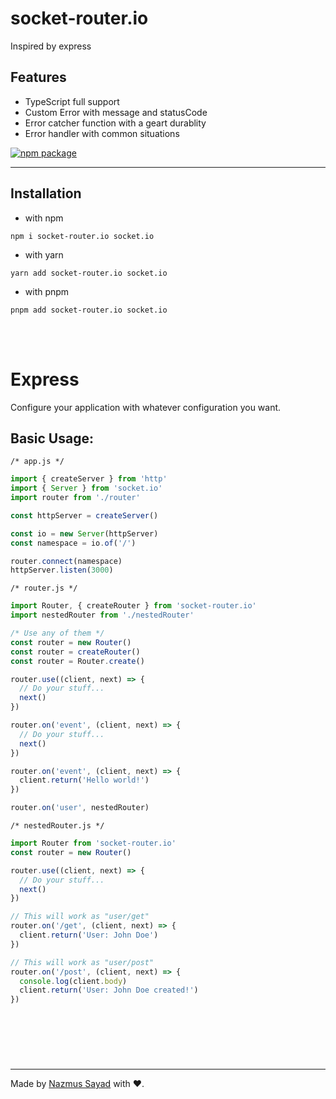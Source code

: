 # socket-router.io

Inspired by express

## Features

- TypeScript full support
- Custom Error with message and statusCode
- Error catcher function with a geart durablity
- Error handler with common situations

<a href="https://npmjs.com/package/socket-router.io">
  <img src="https://img.shields.io/npm/v/socket-router.io" alt="npm package"> 
</a>

---

## Installation

- with npm

```shell
npm i socket-router.io socket.io
```

- with yarn

```shell
yarn add socket-router.io socket.io
```

- with pnpm

```shell
pnpm add socket-router.io socket.io
```

<br/> <br/>

# Express

Configure your application with whatever configuration you want.

## Basic Usage:

`/* app.js */`

```js
import { createServer } from 'http'
import { Server } from 'socket.io'
import router from './router'

const httpServer = createServer()

const io = new Server(httpServer)
const namespace = io.of('/')

router.connect(namespace)
httpServer.listen(3000)
```

`/* router.js */`

```js
import Router, { createRouter } from 'socket-router.io'
import nestedRouter from './nestedRouter'

/* Use any of them */
const router = new Router()
const router = createRouter()
const router = Router.create()

router.use((client, next) => {
  // Do your stuff...
  next()
})

router.on('event', (client, next) => {
  // Do your stuff...
  next()
})

router.on('event', (client, next) => {
  client.return('Hello world!')
})

router.on('user', nestedRouter)
```

`/* nestedRouter.js */`

```js
import Router from 'socket-router.io'
const router = new Router()

router.use((client, next) => {
  // Do your stuff...
  next()
})

// This will work as "user/get"
router.on('/get', (client, next) => {
  client.return('User: John Doe')
})

// This will work as "user/post"
router.on('/post', (client, next) => {
  console.log(client.body)
  client.return('User: John Doe created!')
})
```

## <br/>

<br/>

---

Made by [Nazmus Sayad](https://github.com/NazmusSayad) with ❤️.
